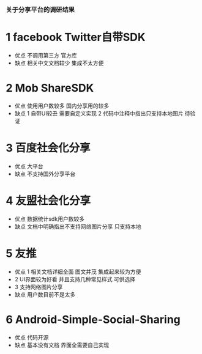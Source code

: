 ### 关于分享平台的调研结果
# 1 facebook Twitter自带SDK
- 优点 不调用第三方 官方库
- 缺点 相关中文文档较少 集成不太方便
# 2 Mob ShareSDK
- 优点 使用用户数较多 国内分享用的较多
- 缺点 1 自带UI较丑 需要自定义实现 2 代码中注释中指出只支持本地图片 待验证
# 3 百度社会化分享
- 优点 大平台
- 缺点 不支持国外分享平台
# 4 友盟社会化分享
- 优点 数据统计sdk用户数较多
- 缺点 文档中明确指出不支持网络图片分享 只支持本地
# 5 友推
- 优点 1 相关文档详细全面 图文并茂 集成起来较为方便
- 2 UI界面较为好看 并且支持几种常见样式 可供选择
- 3 支持网络图片分享
- 缺点 用户数目前不是太多
# 6 Android-Simple-Social-Sharing
- 优点 代码开源
- 缺点 基本没有文档 界面全需要自己实现
